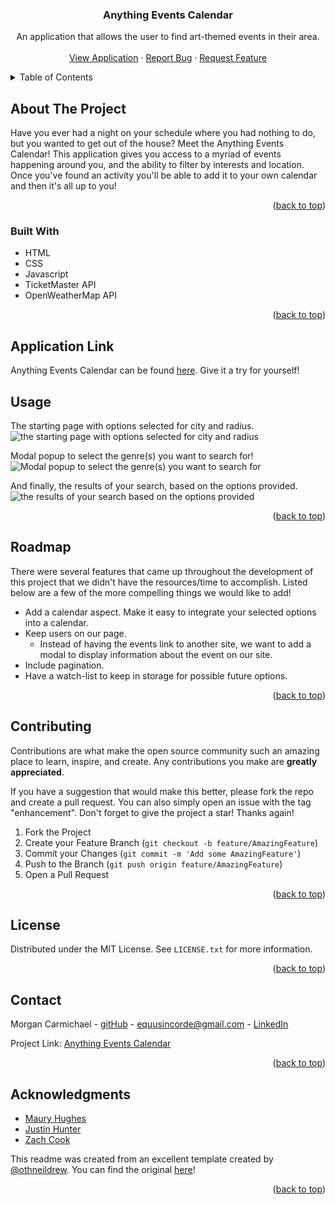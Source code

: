 <a name="readme-top"></a>
<h3 align="center">Anything Events Calendar</h3>

  <p align="center">
    An application that allows the user to find art-themed events in their area.
    <br />
    <br />
    <a href="https://nihsad.github.io/anything-events-calendar/index.html">View Application</a>
    ·
    <a href="https://github.com/Nihsad/anything-events-calendar/issues/new?labels=bug&template=bug-report---.md">Report Bug</a>
    ·
    <a href="https://github.com/Nihsad/anything-events-calendar/issues/new?labels=enhancement&template=feature-request---.md">Request Feature</a>
  </p>
</div>



<!-- TABLE OF CONTENTS -->
<details>
  <summary>Table of Contents</summary>
  <ol>
    <li>
      <a href="#about-the-project">About The Project</a>
      <ul>
        <li><a href="#built-with">Built With</a></li>
      </ul>
    </li>
    <li><a href="#application-link">Getting Started</a></li>
    <li><a href="#usage">Usage</a></li>
    <li><a href="#roadmap">Roadmap</a></li>
    <li><a href="#contributing">Contributing</a></li>
    <li><a href="#license">License</a></li>
    <li><a href="#contact">Contact</a></li>
    <li><a href="#acknowledgments">Acknowledgments</a></li>
  </ol>
</details>



<!-- ABOUT THE PROJECT -->
## About The Project

Have you ever had a night on your schedule where you had nothing to do, but you wanted to get out of the house? Meet the Anything Events Calendar! This application gives you access to a myriad of events happening around you, and the ability to filter by interests and location. Once you've found an activity you'll be able to add it to your own calendar and then it's all up to you!

<p align="right">(<a href="#readme-top">back to top</a>)</p>

### Built With

* HTML
* CSS
* Javascript
* TicketMaster API
* OpenWeatherMap API


<p align="right">(<a href="#readme-top">back to top</a>)</p>



<!-- GETTING STARTED -->
## Application Link

Anything Events Calendar can be found [here](https://nihsad.github.io/anything-events-calendar/index.html). Give it a try for yourself!

<!-- USAGE EXAMPLES -->
## Usage

The starting page with options selected for city and radius.
![the starting page with options selected for city and radius](<assets/images/Screenshot 2024-02-12 at 9.37.53 PM.png>)

Modal popup to select the genre(s) you want to search for!
![Modal popup to select the genre(s) you want to search for](<assets/images/Screenshot 2024-02-12 at 9.38.02 PM.png>)

And finally, the results of your search, based on the options provided.
![the results of your search based on the options provided](<assets/images/Screenshot 2024-02-12 at 9.38.15 PM.png>)

<p align="right">(<a href="#readme-top">back to top</a>)</p>



<!-- ROADMAP -->
## Roadmap

There were several features that came up throughout the development of this project that we didn't have the resources/time to accomplish. Listed below are a few of the more compelling things we would like to add!

- Add a calendar aspect. Make it easy to integrate your selected options into a calendar.
- Keep users on our page. 
  - Instead of having the events link to another site, we want to add a modal to display information about the event on our site.
- Include pagination.
- Have a watch-list to keep in storage for possible future options.

<p align="right">(<a href="#readme-top">back to top</a>)</p>



<!-- CONTRIBUTING -->
## Contributing

Contributions are what make the open source community such an amazing place to learn, inspire, and create. Any contributions you make are **greatly appreciated**.

If you have a suggestion that would make this better, please fork the repo and create a pull request. You can also simply open an issue with the tag "enhancement".
Don't forget to give the project a star! Thanks again!

1. Fork the Project
2. Create your Feature Branch (`git checkout -b feature/AmazingFeature`)
3. Commit your Changes (`git commit -m 'Add some AmazingFeature'`)
4. Push to the Branch (`git push origin feature/AmazingFeature`)
5. Open a Pull Request

<p align="right">(<a href="#readme-top">back to top</a>)</p>



<!-- LICENSE -->
## License

Distributed under the MIT License. See `LICENSE.txt` for more information.

<p align="right">(<a href="#readme-top">back to top</a>)</p>



<!-- CONTACT -->
## Contact

Morgan Carmichael - [gitHub](https://github.com/Nihsad) - equusincorde@gmail.com - [LinkedIn](www.linkedin.com/in/morgan-carmichael-a4b420213)

Project Link: [Anything Events Calendar](https://nihsad.github.io/anything-events-calendar/index.html)

<p align="right">(<a href="#readme-top">back to top</a>)</p>



<!-- ACKNOWLEDGMENTS -->
## Acknowledgments

* [Maury Hughes](https://github.com/MauryIV)
* [Justin Hunter](https://github.com/justin-hunter1)
* [Zach Cook](https://github.com/ZachCook23)

This readme was created from an excellent template created by [@othneildrew](https://github.com/othneildrew/). You can find the original [here](https://github.com/othneildrew/Best-README-Template)!

<p align="right">(<a href="#readme-top">back to top</a>)</p>



<!-- MARKDOWN LINKS & IMAGES -->
<!-- https://www.markdownguide.org/basic-syntax/#reference-style-links -->
[contributors-shield]: https://img.shields.io/github/contributors/github_username/repo_name.svg?style=for-the-badge
[contributors-url]: https://github.com/github_username/repo_name/graphs/contributors
[forks-shield]: https://img.shields.io/github/forks/github_username/repo_name.svg?style=for-the-badge
[forks-url]: https://github.com/github_username/repo_name/network/members
[stars-shield]: https://img.shields.io/github/stars/github_username/repo_name.svg?style=for-the-badge
[stars-url]: https://github.com/github_username/repo_name/stargazers
[issues-shield]: https://img.shields.io/github/issues/github_username/repo_name.svg?style=for-the-badge
[issues-url]: https://github.com/github_username/repo_name/issues
[license-shield]: https://img.shields.io/github/license/github_username/repo_name.svg?style=for-the-badge
[license-url]: https://github.com/github_username/repo_name/blob/master/LICENSE.txt
[linkedin-shield]: https://img.shields.io/badge/-LinkedIn-black.svg?style=for-the-badge&logo=linkedin&colorB=555
[linkedin-url]: https://linkedin.com/in/linkedin_username
[product-screenshot]: images/screenshot.png
[Next.js]: https://img.shields.io/badge/next.js-000000?style=for-the-badge&logo=nextdotjs&logoColor=white
[Next-url]: https://nextjs.org/
[React.js]: https://img.shields.io/badge/React-20232A?style=for-the-badge&logo=react&logoColor=61DAFB
[React-url]: https://reactjs.org/
[Vue.js]: https://img.shields.io/badge/Vue.js-35495E?style=for-the-badge&logo=vuedotjs&logoColor=4FC08D
[Vue-url]: https://vuejs.org/
[Angular.io]: https://img.shields.io/badge/Angular-DD0031?style=for-the-badge&logo=angular&logoColor=white
[Angular-url]: https://angular.io/
[Svelte.dev]: https://img.shields.io/badge/Svelte-4A4A55?style=for-the-badge&logo=svelte&logoColor=FF3E00
[Svelte-url]: https://svelte.dev/
[Laravel.com]: https://img.shields.io/badge/Laravel-FF2D20?style=for-the-badge&logo=laravel&logoColor=white
[Laravel-url]: https://laravel.com
[Bootstrap.com]: https://img.shields.io/badge/Bootstrap-563D7C?style=for-the-badge&logo=bootstrap&logoColor=white
[Bootstrap-url]: https://getbootstrap.com
[JQuery.com]: https://img.shields.io/badge/jQuery-0769AD?style=for-the-badge&logo=jquery&logoColor=white
[JQuery-url]: https://jquery.com 